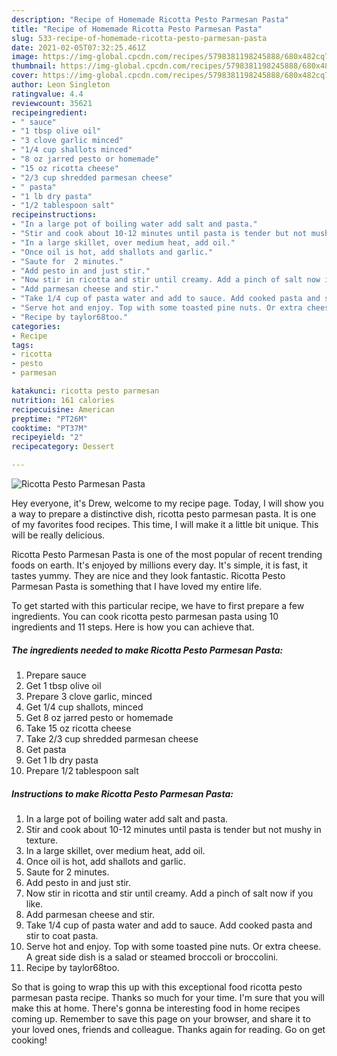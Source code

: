 ```yaml
---
description: "Recipe of Homemade Ricotta Pesto Parmesan Pasta"
title: "Recipe of Homemade Ricotta Pesto Parmesan Pasta"
slug: 533-recipe-of-homemade-ricotta-pesto-parmesan-pasta
date: 2021-02-05T07:32:25.461Z
image: https://img-global.cpcdn.com/recipes/5798381198245888/680x482cq70/ricotta-pesto-parmesan-pasta-recipe-main-photo.jpg
thumbnail: https://img-global.cpcdn.com/recipes/5798381198245888/680x482cq70/ricotta-pesto-parmesan-pasta-recipe-main-photo.jpg
cover: https://img-global.cpcdn.com/recipes/5798381198245888/680x482cq70/ricotta-pesto-parmesan-pasta-recipe-main-photo.jpg
author: Leon Singleton
ratingvalue: 4.4
reviewcount: 35621
recipeingredient:
- " sauce"
- "1 tbsp olive oil"
- "3 clove garlic minced"
- "1/4 cup shallots minced"
- "8 oz jarred pesto or homemade"
- "15 oz ricotta cheese"
- "2/3 cup shredded parmesan cheese"
- " pasta"
- "1 lb dry pasta"
- "1/2 tablespoon salt"
recipeinstructions:
- "In a large pot of boiling water add salt and pasta."
- "Stir and cook about 10-12 minutes until pasta is tender but not mushy in texture."
- "In a large skillet, over medium heat, add oil."
- "Once oil is hot, add shallots and garlic."
- "Saute for  2 minutes."
- "Add pesto in and just stir."
- "Now stir in ricotta and stir until creamy. Add a pinch of salt now if you like."
- "Add parmesan cheese and stir."
- "Take 1/4 cup of pasta water and add to sauce. Add cooked pasta and stir to coat pasta."
- "Serve hot and enjoy. Top with some toasted pine nuts. Or extra cheese. A great side dish is a salad or steamed broccoli or broccolini."
- "Recipe by taylor68too."
categories:
- Recipe
tags:
- ricotta
- pesto
- parmesan

katakunci: ricotta pesto parmesan 
nutrition: 161 calories
recipecuisine: American
preptime: "PT26M"
cooktime: "PT37M"
recipeyield: "2"
recipecategory: Dessert

---
```



![Ricotta Pesto Parmesan Pasta](https://img-global.cpcdn.com/recipes/5798381198245888/680x482cq70/ricotta-pesto-parmesan-pasta-recipe-main-photo.jpg)

Hey everyone, it's Drew, welcome to my recipe page. Today, I will show you a way to prepare a distinctive dish, ricotta pesto parmesan pasta. It is one of my favorites food recipes. This time, I will make it a little bit unique. This will be really delicious.



Ricotta Pesto Parmesan Pasta is one of the most popular of recent trending foods on earth. It's enjoyed by millions every day. It's simple, it is fast, it tastes yummy. They are nice and they look fantastic. Ricotta Pesto Parmesan Pasta is something that I have loved my entire life.


To get started with this particular recipe, we have to first prepare a few ingredients. You can cook ricotta pesto parmesan pasta using 10 ingredients and 11 steps. Here is how you can achieve that.

<!--inarticleads1-->

##### The ingredients needed to make Ricotta Pesto Parmesan Pasta:

1. Prepare  sauce
1. Get 1 tbsp olive oil
1. Prepare 3 clove garlic, minced
1. Get 1/4 cup shallots, minced
1. Get 8 oz jarred pesto or homemade
1. Take 15 oz ricotta cheese
1. Take 2/3 cup shredded parmesan cheese
1. Get  pasta
1. Get 1 lb dry pasta
1. Prepare 1/2 tablespoon salt




<!--inarticleads2-->

##### Instructions to make Ricotta Pesto Parmesan Pasta:

1. In a large pot of boiling water add salt and pasta.
1. Stir and cook about 10-12 minutes until pasta is tender but not mushy in texture.
1. In a large skillet, over medium heat, add oil.
1. Once oil is hot, add shallots and garlic.
1. Saute for  2 minutes.
1. Add pesto in and just stir.
1. Now stir in ricotta and stir until creamy. Add a pinch of salt now if you like.
1. Add parmesan cheese and stir.
1. Take 1/4 cup of pasta water and add to sauce. Add cooked pasta and stir to coat pasta.
1. Serve hot and enjoy. Top with some toasted pine nuts. Or extra cheese. A great side dish is a salad or steamed broccoli or broccolini.
1. Recipe by taylor68too.




So that is going to wrap this up with this exceptional food ricotta pesto parmesan pasta recipe. Thanks so much for your time. I'm sure that you will make this at home. There's gonna be interesting food in home recipes coming up. Remember to save this page on your browser, and share it to your loved ones, friends and colleague. Thanks again for reading. Go on get cooking!
